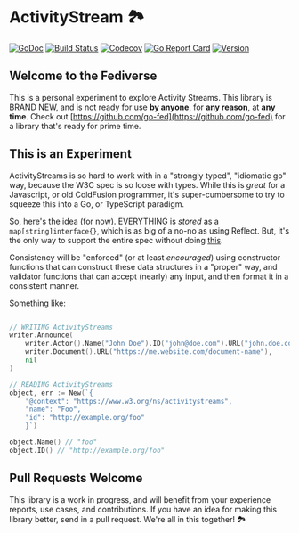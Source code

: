 # ActivityStream 🏞

[![GoDoc](https://img.shields.io/badge/go-documentation-blue.svg?style=flat-square)](http://pkg.go.dev/github.com/whisperverse/activitystream)
[![Build Status](https://img.shields.io/github/workflow/status/whisperverse/pub/Go/main)](https://github.com/whisperverse/activitystream/actions/workflows/go.yml)
[![Codecov](https://img.shields.io/codecov/c/github/whisperverse/pub.svg?style=flat-square)](https://codecov.io/gh/whisperverse/pub)
[![Go Report Card](https://goreportcard.com/badge/github.com/whisperverse/activitystream?style=flat-square)](https://goreportcard.com/report/github.com/whisperverse/activitystream)
[![Version](https://img.shields.io/github/v/release/whisperverse/pub?include_prereleases&style=flat-square&color=brightgreen)](https://github.com/whisperverse/activitystream/releases)

## Welcome to the Fediverse

This is a personal experiment to explore Activity Streams.  This library is BRAND NEW, and is not ready for use **by anyone**, for **any reason**, at **any time**.  Check out [https://github.com/go-fed](https://github.com/go-fed) for a library that's ready for prime time.

## This is an Experiment

ActivityStreams is so hard to work with in a "strongly typed", "idiomatic go" way, because the W3C spec is so loose with types.  While this is *great* for a Javascript, or old ColdFusion programmer, it's super-cumbersome to try to squeeze this into a Go, or TypeScript paradigm.

So, here's the idea (for now).  EVERYTHING is *stored* as a `map[string]interface{}`, which is as big of a no-no as using Reflect.  But, it's the only way to support the entire spec without doing [this](https://github.com/go-fed/activity/blob/master/streams/vocab/gen_type_activitystreams_accept_interface.go).

Consistency will be "enforced" (or at least *encouraged*) using constructor functions that can construct these data structures in a "proper" way, and validator functions that can accept (nearly) any input, and then format it in a consistent manner.

Something like:

```go

// WRITING ActivityStreams
writer.Announce(
    writer.Actor().Name("John Doe").ID("john@doe.com").URL("john.doe.com"),
    writer.Document().URL("https://me.website.com/document-name"),
    nil
)

// READING ActivityStreams
object, err := New(`{
    "@context": "https://www.w3.org/ns/activitystreams",
    "name": "Foo",
    "id": "http://example.org/foo"
    }`)

object.Name() // "foo"
object.ID() // "http://example.org/foo"

```

## Pull Requests Welcome

This library is a work in progress, and will benefit from your experience reports, use cases, and contributions.  If you have an idea for making this library better, send in a pull request.  We're all in this together! 🏞
